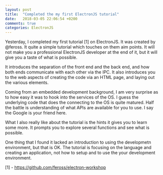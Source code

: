 ```yaml
---
layout: post
title:  "Completed the my first ElectronJS tutorial"
date:   2018-03-05 22:06:54 +0200
comments: true
categories: ElectronJS
---
```


Yesterday, I completed my first tutorial [1] on ElectronJS. It was created by @feross. It quite a simple tutorial which touches on them aim points. It will not make you a professional ElectronJS developer at the end of it, but it will give you a taste of what is possible.

It introduces the separation of the front end and the back end, and how both ends communicate with each other via the IPC. It also introduces you to the web aspects of creating the code via an HTML page, and laying out the various elements.

Coming from an embedded development background, I am very surprise as to how easy it was to hook into the services of the OS. I guess the underlying code that does the connecting to the OS is quite matured. Half the battle is understanding of what APIs are available for you to use. I say the Google is your friend here. 

What I also really like about the tutorial is the hints it gives you to learn some more. It prompts you to explore several functions and see what is possible.

One thing that I found it lacked an introduction to using the developmetn environment, but that is OK. The tutorial is focusing on the language and creating an application, not how to setup and to use the your development environment. 

[1] - https://github.com/feross/electron-workshop
